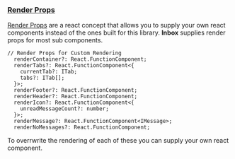 ### [Render Props](#render-props)

[Render Props](https://reactjs.org/docs/render-props.html) are a react concept that allows you to supply your own react components instead of the ones built for this library. **Inbox** supplies render props for most sub components.

```
// Render Props for Custom Rendering
  renderContainer?: React.FunctionComponent;
  renderTabs?: React.FunctionComponent<{
    currentTab?: ITab;
    tabs?: ITab[];
  }>;
  renderFooter?: React.FunctionComponent;
  renderHeader?: React.FunctionComponent;
  renderIcon?: React.FunctionComponent<{
    unreadMessageCount?: number;
  }>;
  renderMessage?: React.FunctionComponent<IMessage>;
  renderNoMessages?: React.FunctionComponent;
```

To overrwrite the rendering of each of these you can supply your own react component.
